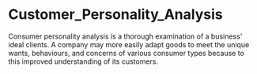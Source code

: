 # Customer_Personality_Analysis
Consumer personality analysis is a thorough examination of a business' ideal clients. A company may more easily adapt goods to meet the unique wants, behaviours, and concerns of various consumer types because to this improved understanding of its customers.
